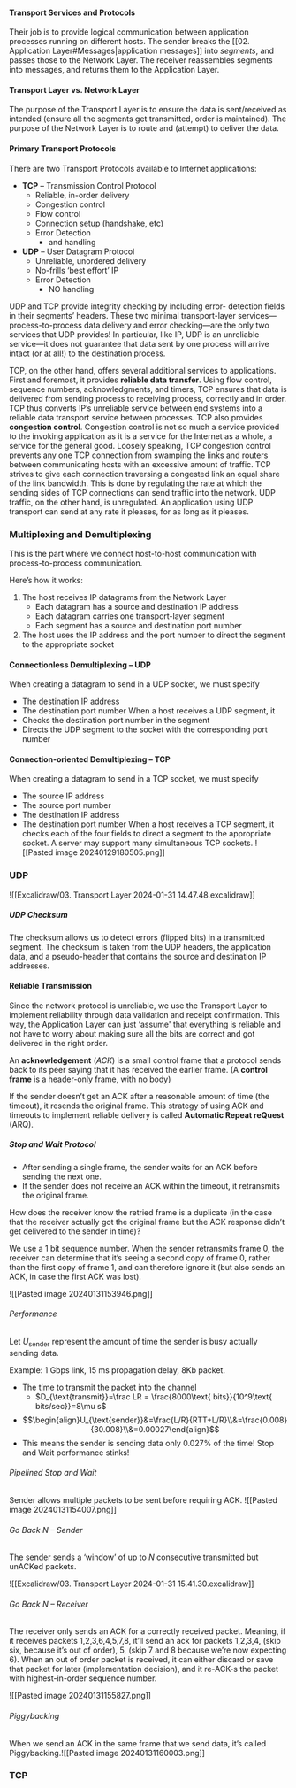 #### Transport Services and Protocols
Their job is to provide logical communication between application processes running on different hosts.
The sender breaks the [[02. Application Layer#Messages|application messages]] into *segments*, and passes those to the Network Layer.
The receiver reassembles segments into messages, and returns them to the Application Layer.

#### Transport Layer vs. Network Layer
The purpose of the Transport Layer is to ensure the data is sent/received as intended (ensure all the segments get transmitted, order is maintained).
The purpose of the Network Layer is to route and (attempt) to deliver the data.

#### Primary Transport Protocols
There are two Transport Protocols available to Internet applications:
- **TCP** – Transmission Control Protocol
	- Reliable, in-order delivery
	- Congestion control
	- Flow control
	- Connection setup (handshake, etc)
	- Error Detection
		- and handling
- **UDP** – User Datagram Protocol
	- Unreliable, unordered delivery
	- No-frills ‘best effort’ IP
	- Error Detection
		- NO handling

UDP and TCP provide integrity checking by including error- detection fields in their segments’ headers. These two minimal transport-layer services—process-to-process data delivery and error checking—are the only two services that UDP provides! In particular, like IP, UDP is an unreliable service—it does not guarantee that data sent by one process will arrive intact (or at all!) to the destination process.

TCP, on the other hand, offers several additional services to applications. First and foremost, it provides **reliable data transfer**. Using flow control, sequence numbers, acknowledgments, and timers, TCP ensures that data is delivered from sending process to receiving process, correctly and in order. TCP thus converts IP’s unreliable service between end systems into a reliable data transport service between processes. TCP also provides **congestion control**. Congestion control is not so much a service provided to the invoking application as it is a service for the Internet as a whole, a service for the general good. Loosely speaking, TCP congestion control prevents any one TCP connection from swamping the links and routers between communicating hosts with an excessive amount of traffic. TCP strives to give each connection traversing a congested link an equal share of the link bandwidth. This is done by regulating the rate at which the sending sides of TCP connections can send traffic into the network. UDP traffic, on the other hand, is unregulated. An application using UDP transport can send at any rate it pleases, for as long as it pleases.

### Multiplexing and Demultiplexing
This is the part where we connect host-to-host communication with process-to-process communication.

Here’s how it works:
1. The host receives IP datagrams from the Network Layer
	- Each datagram has a source and destination IP address
	- Each datagram carries one transport-layer segment
	- Each segment has a source and destination port number
2. The host uses the IP address and the port number to direct the segment to the appropriate socket

#### Connectionless Demultiplexing – UDP
When creating a datagram to send in a UDP socket, we must specify
- The destination IP address
- The destination port number
When a host receives a UDP segment, it
- Checks the destination port number in the segment
- Directs the UDP segment to the socket with the corresponding port number

#### Connection-oriented Demultiplexing – TCP
When creating a datagram to send in a TCP socket, we must specify
- The source IP address
- The source port number
- The destination IP address
- The destination port number
When a host receives a TCP segment, it checks each of the four fields to direct a segment to the appropriate socket.
A server may support many simultaneous TCP sockets.
![[Pasted image 20240129180505.png]]

### UDP
![[Excalidraw/03. Transport Layer 2024-01-31 14.47.48.excalidraw]]

##### UDP Checksum
The checksum allows us to detect errors (flipped bits) in a transmitted segment.
The checksum is taken from the UDP headers, the application data, and a pseudo-header that contains the source and destination IP addresses.

#### Reliable Transmission
Since the network protocol is unreliable, we use the Transport Layer to implement reliability through data validation and receipt confirmation. This way, the Application Layer can just ‘assume' that everything is reliable and not have to worry about making sure all the bits are correct and got delivered in the right order.

An **acknowledgement** (*ACK*) is a small control frame that a protocol sends back to its peer saying that it has received the earlier frame.
(A **control frame** is a header-only frame, with no body)

If the sender doesn’t get an ACK after a reasonable amount of time (the timeout), it resends the original frame.
This strategy of using ACK and timeouts to implement reliable delivery is called **Automatic Repeat reQuest** (ARQ).

##### Stop and Wait Protocol
- After sending a single frame, the sender waits for an ACK before sending the next one.
- If the sender does not receive an ACK within the timeout, it retransmits the original frame.

How does the receiver know the retried frame is a duplicate (in the case that the receiver actually got the original frame but the ACK response didn’t get delivered to the sender in time)?

We use a 1 bit sequence number. When the sender retransmits frame 0, the receiver can determine that it’s seeing a second copy of frame 0, rather than the first copy of frame 1, and can therefore ignore it (but also sends an ACK, in case the first ACK was lost).

![[Pasted image 20240131153946.png]]

###### Performance
Let $U_{\text{sender}}$ represent the amount of time the sender is busy actually sending data.

Example: 1 Gbps link, 15 ms propagation delay, 8Kb packet.
- The time to transmit the packet into the channel
	- $D_{\text{transmit}}=\frac LR = \frac{8000\text{ bits}}{10^9\text{ bits/sec}}=8\mu s$
- $$\begin{align}U_{\text{sender}}&=\frac{L/R}{RTT+L/R}\\&=\frac{0.008}{30.008}\\&=0.00027\end{align}$$
- This means the sender is sending data only $0.027\%$ of the time!
Stop and Wait performance stinks!

###### Pipelined Stop and Wait
Sender allows multiple packets to be sent before requiring ACK.
![[Pasted image 20240131154007.png]]


###### Go Back N – Sender
The sender sends a ‘window’ of up to $N$ consecutive transmitted but unACKed packets.

![[Excalidraw/03. Transport Layer 2024-01-31 15.41.30.excalidraw]]

###### Go Back N – Receiver
The receiver only sends an ACK for a correctly received packet. Meaning, if it receives packets 1,2,3,6,4,5,7,8, it’ll send an ack for packets 1,2,3,4, (skip six, because it’s out of order), 5, (skip 7 and 8 because we’re now expecting 6).
When an out of order packet is received, it can either discard or save that packet for later (implementation decision), and it re-ACK-s the packet with highest-in-order sequence number.

![[Pasted image 20240131155827.png]]

###### Piggybacking
When we send an ACK in the same frame that we send data, it’s called Piggybacking.![[Pasted image 20240131160003.png]]

### TCP

